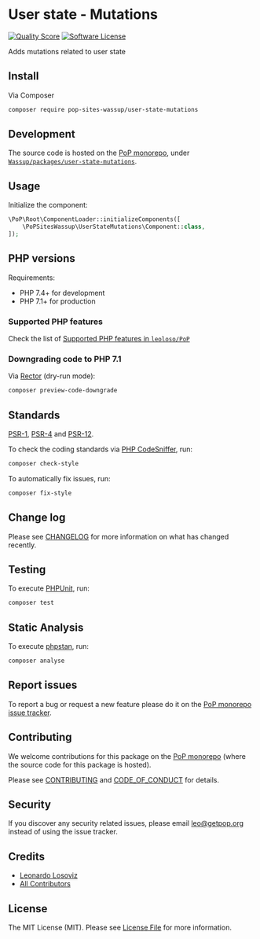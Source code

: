 # User state - Mutations

<!-- [![Build Status][ico-travis]][link-travis] -->
[![Quality Score][ico-code-quality]][link-code-quality]
[![Software License][ico-license]](LICENSE.md)

<!--
[![Latest Version on Packagist][ico-version]][link-packagist]
[![Coverage Status][ico-scrutinizer]][link-scrutinizer]
[![Total Downloads][ico-downloads]][link-downloads]
-->

Adds mutations related to user state

## Install

Via Composer

``` bash
composer require pop-sites-wassup/user-state-mutations
```

## Development

The source code is hosted on the [PoP monorepo](https://github.com/leoloso/PoP), under [`Wassup/packages/user-state-mutations`](https://github.com/leoloso/PoP/tree/master/layers/Wassup/packages/user-state-mutations).

## Usage

Initialize the component:

``` php
\PoP\Root\ComponentLoader::initializeComponents([
    \PoPSitesWassup\UserStateMutations\Component::class,
]);
```

## PHP versions

Requirements:

- PHP 7.4+ for development
- PHP 7.1+ for production

### Supported PHP features

Check the list of [Supported PHP features in `leoloso/PoP`](https://github.com/leoloso/PoP/#supported-php-features)

### Downgrading code to PHP 7.1

Via [Rector](https://github.com/rectorphp/rector) (dry-run mode):

```bash
composer preview-code-downgrade
```

## Standards

[PSR-1](https://www.php-fig.org/psr/psr-1), [PSR-4](https://www.php-fig.org/psr/psr-4) and [PSR-12](https://www.php-fig.org/psr/psr-12).

To check the coding standards via [PHP CodeSniffer](https://github.com/squizlabs/PHP_CodeSniffer), run:

``` bash
composer check-style
```

To automatically fix issues, run:

``` bash
composer fix-style
```

## Change log

Please see [CHANGELOG](CHANGELOG.md) for more information on what has changed recently.

## Testing

To execute [PHPUnit](https://phpunit.de/), run:

``` bash
composer test
```

## Static Analysis

To execute [phpstan](https://github.com/phpstan/phpstan), run:

``` bash
composer analyse
```

## Report issues

To report a bug or request a new feature please do it on the [PoP monorepo issue tracker](https://github.com/leoloso/PoP/issues).

## Contributing

We welcome contributions for this package on the [PoP monorepo](https://github.com/leoloso/PoP) (where the source code for this package is hosted).

Please see [CONTRIBUTING](CONTRIBUTING.md) and [CODE_OF_CONDUCT](CODE_OF_CONDUCT.md) for details.

## Security

If you discover any security related issues, please email leo@getpop.org instead of using the issue tracker.

## Credits

- [Leonardo Losoviz][link-author]
- [All Contributors][link-contributors]

## License

The MIT License (MIT). Please see [License File](LICENSE.md) for more information.

[ico-version]: https://img.shields.io/packagist/v/pop-sites-wassup/user-state-mutations.svg?style=flat-square
[ico-license]: https://img.shields.io/badge/license-MIT-brightgreen.svg?style=flat-square
[ico-travis]: https://img.shields.io/travis/pop-sites-wassup/user-state-mutations/master.svg?style=flat-square
[ico-scrutinizer]: https://img.shields.io/scrutinizer/coverage/g/pop-sites-wassup/user-state-mutations.svg?style=flat-square
[ico-code-quality]: https://img.shields.io/scrutinizer/g/pop-sites-wassup/user-state-mutations.svg?style=flat-square
[ico-downloads]: https://img.shields.io/packagist/dt/pop-sites-wassup/user-state-mutations.svg?style=flat-square

[link-packagist]: https://packagist.org/packages/pop-sites-wassup/user-state-mutations
[link-travis]: https://travis-ci.org/pop-sites-wassup/user-state-mutations
[link-scrutinizer]: https://scrutinizer-ci.com/g/pop-sites-wassup/user-state-mutations/code-structure
[link-code-quality]: https://scrutinizer-ci.com/g/pop-sites-wassup/user-state-mutations
[link-downloads]: https://packagist.org/packages/pop-sites-wassup/user-state-mutations
[link-author]: https://github.com/leoloso
[link-contributors]: ../../../../../../contributors

